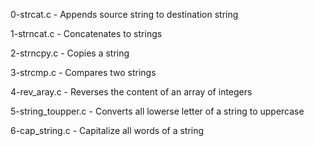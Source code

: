0-strcat.c         - Appends source string to destination string

1-strncat.c        - Concatenates to strings

2-strncpy.c        - Copies a string

3-strcmp.c         - Compares two strings

4-rev_aray.c       - Reverses the content of an array of integers

5-string_toupper.c - Converts all lowerse letter of a string to uppercase

6-cap_string.c     - Capitalize all words of a string


